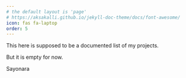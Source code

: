 ```yaml
---
# the default layout is 'page'
# https://aksakalli.github.io/jekyll-doc-theme/docs/font-awesome/
icon: fas fa-laptop
order: 5
---
```


This here is supposed to be a documented list of my projects.

But it is empty for now.

Sayonara